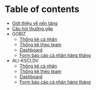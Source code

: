 # Table of contents
* [Giới thiệu về nền tảng](README.md)
* [Câu hỏi thường gặp](FAQ.md)
* GOBIZ
    * [Thống kê cá nhân](https://datastudio.google.com/u/0/reporting/d866f4ba-7ef2-4ee9-b589-c62031d6fd0b/page/o5BqB)
    * [Thống kê theo team](https://datastudio.google.com/u/1/reporting/ed23f393-25db-46a2-ba97-c2eaa005a416/page/MX54B)
    * [Dashboard](https://datastudio.google.com/u/0/reporting/d160e33a-70e6-41b4-9435-f42343e776d3/page/Uxp2B)
    * [Form báo cáo cá nhân hàng tháng](https://docs.google.com/forms/d/e/1FAIpQLSd2NGkOJKm5qo1riZCuYMd4AIe9b0psegNjRUA2u_kuJjmacw/viewform?usp=sf_link)
* ALI-KSCLDV
    * [Thống kê cá nhân](https://datastudio.google.com/u/0/reporting/d866f4ba-7ef2-4ee9-b589-c62031d6fd0b/page/o5BqB)
    * [Thống kê theo team](https://datastudio.google.com/u/1/reporting/ed23f393-25db-46a2-ba97-c2eaa005a416/page/MX54B)
    * [Dashboard](https://datastudio.google.com/u/0/reporting/d160e33a-70e6-41b4-9435-f42343e776d3/page/Uxp2B)
    * [Form báo cáo cá nhân hàng tháng](https://docs.google.com/forms/d/e/1FAIpQLSd2NGkOJKm5qo1riZCuYMd4AIe9b0psegNjRUA2u_kuJjmacw/viewform?usp=sf_link)
